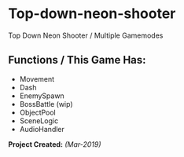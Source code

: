 # Top-down-neon-shooter

Top Down Neon Shooter / Multiple Gamemodes

## Functions / This Game Has:

* Movement
* Dash
* EnemySpawn
* BossBattle (wip)
* ObjectPool
* SceneLogic
* AudioHandler

**Project Created:** *(Mar-2019)* <br>
